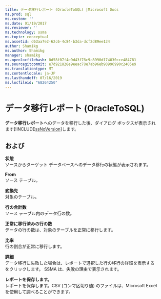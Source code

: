 ```yaml
---
title: データ移行レポート (OracleToSQL) |Microsoft Docs
ms.prod: sql
ms.custom: ''
ms.date: 01/19/2017
ms.reviewer: ''
ms.technology: ssma
ms.topic: conceptual
ms.assetid: d63aa7e2-62c6-4c84-b3da-dcf2d89ee134
author: Shamikg
ms.author: Shamikg
manager: shamikg
ms.openlocfilehash: 0d58f07f4e9d43f78c9c8990d174030cce484781
ms.sourcegitcommit: e7d921828e9eeac78e7ab96eb90996990c2405e9
ms.translationtype: MT
ms.contentlocale: ja-JP
ms.lasthandoff: 07/16/2019
ms.locfileid: "68264250"
---
```

# <a name="data-migration-report--oracletosql"></a>データ移行レポート (OracleToSQL)
**データ移行レポート**へのデータを移行した後、ダイアログ ボックスが表示されます[!INCLUDE[ssNoVersion](../../includes/ssnoversion-md.md)]します。  
  
## <a name="options"></a>および  
**状態**  
ソースからターゲット データベースへのデータ移行の状態が表示されます。  
  
**From**  
ソース テーブル。  
  
**変換先**  
対象のテーブル。  
  
**行の合計数**  
ソース テーブル内のデータ行の数。  
  
**正常に移行済みの行の数**  
データの行の数は、対象のテーブルを正常に移行します。  
  
**比率**  
行の割合が正常に移行します。  
  
**詳細**  
データ移行に失敗した場合は、レポートで選択した行の移行の詳細を表示する をクリックします。 SSMA は、失敗の理由で表示されます。  
  
**レポートを保存します。**  
レポートを保存します。CSV (コンマ区切り値) のファイルは、Microsoft Excel を使用して調べることができます。  
  
